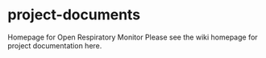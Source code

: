 # project-documents
Homepage for Open Respiratory Monitor
Please see the wiki homepage for project documentation here.
